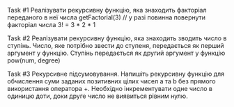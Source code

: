 Task #1
Реалізувати рекурсивну функцію, яка знаходить факторіал переданого в неї числа getFactorial(3) // у разі повинна повернути факторіал числа 3! = 3 * 2 * 1

Task #2
Реалізувати рекурсивну функцію, яка знаходить зводить число в ступінь.
Число, яке потрібно звести до ступеня, передається як перший аргумент у функцію.
Ступінь передається як другий аргумент у функцію pow(num, degree)

Task #3
Рекурсивне підсумовування.
Напишіть рекурсивну функцію для обчислення суми заданих позитивних цілих чисел a та b без прямого використання оператора +.
Необхідно інкрементувати одне число в одиницю доти, доки друге число не виявиться рівним нулю.